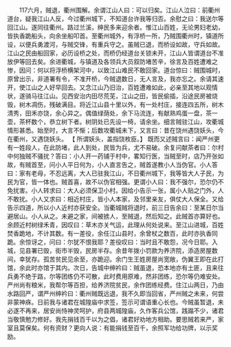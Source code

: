 <!-- { "loadSidebar": true } -->
　　117六月，贼退，衢州围解。余谓江山人曰：可以归矣。江山人泣曰：前衢州道台，疑我江山人反，今过衢州城下，不知道台许我等归否。余慰之曰：我送尔等回江山。遂同往衢州。路过兰溪，绅民多来迎余者。惟江山百姓，无论男妇老幼，皆执香跪船头，向余坐船叩首。至衢州城外，有浮桥一所，乃贼围衢州时，镇道所设，以便兵勇渡河，与贼交锋，有重兵守之。虽贼已退，而桥设如故，守兵如故。江山之民由船回家，必历设桥之处，而桥仍经道台关锁未开，江山人皆谓道台不准放伊等回去矣。余进衢城，与镇道及各领兵大员叙防堵苦辛，徐言及百姓遭难之惨，因问：何以将浮桥横架河中，以致江山难民不敢回家。道台惊曰：贼围城时，原曾出示，非道署有令，不准开桥，今贼退数日，无人言及，我亦忘之。余请其速开，使江山之人好早回去。又念江山乃旧治，百姓遭难如此，必亲至其地以观情状，遂骑马往江山。见西安治内田尽荒芜，江山之田，皆民偷插，沿途民房被烧毁，树木凋伤，残破满目。将近江山县十里以外，有一处村庄，接连四五所，树木清秀，田禾亦饶，余心异之。偶值绿荫处，余下马流连，有献熟鸡蛋一盘，茶一壶，茶杯数个，恭立树下者。树阴处已先设一椅，请余坐。细言贼驻江山，攻衢城情形甚悉。始至时，大言不惭；后数攻衢城未下，又言曰：昔在饶州遇饶妖头，今在衢州，又遇饶妖头。 【 所谓妖头，盖指饶枚臣。】 既而又述贼言曰：闻严州更有一姓段人，在此防堵，此人到处，民皆为兵，尤不易破。余复问献茶者曰：尔村中何独贼不骚扰？答曰：小人开一药铺于村中，畧知行医，当贼至时，店乃开张如故，有贼首至，问小人平日何为，小人直言告之，贼首遂教小人当伪官。小人答曰：家有老母，不忍远离，大人已驻我江山，不日衢州城下，我等皆大人子民，为民为官，皆一体也。贼首喜，故不以伪官相强。更谓小人曰：我不强尔，恐尔仍不免扰害。小人转求曰：大人必须保卫小村。因给小告示一张，属小人贴之门外，人不敢扰。小人又求曰：相近村庄，皆小人本家，及邻里亲友，俱仗大人保全。又给告示四道，所以小人近村亦获安全。当衢城贼将退时，前三日告余曰：至某日尔当避居山。小人从之。未避之家，间被掳人，至贼退，然后知之。此贼首亦算好也。余顾近村树绿禾青，因叹曰：草木亦关气运，此理从何处说来。至江山进城，百姓焚香跪地，不计其数。有一差役，余任江山县时，余曾杖之数百，此时亦执香同跪。余惊讶之，问曰：尔犹不恨我耶？差役叹曰：当时且不敢怨，况今日耶。入城，见县署已毁，街市半毁，民房半存。余昔年拨小罚款为养济院，添造房屋数间，幸犹存。孤苦贫民见余至，亦跪迎。余门生王姓房屋尚宽敞，伪翼王即在此打馆，余此时亦馆于其内。次日，告城中绅衿曰：贼虽退，恐本地亦有土匪，且来往兵勇不绝于路，尔等团练仍不可散，此时费用原难，然非团练，恐尔等仍难安处。严州尚有粮米，我帮尔等百担，给养济院贫民，余作团练经费。住江山两日，乃由水路回严，谓严州绅衿曰：衢州贼既远退，我不久即当回省，严州贼之未来，何尝非蒙神庥。日前我与诸君在城隍庙中求签，签示可谓语重心长也。今贼虽暂退，未必遂不再来，居安尚恃神灵呵护，府县两城隍庙，久作客兵公馆，践蹋不少，诸君当敬慎勉力修好。我先捐钱百千以为之倡，诸君好劝地方相助。要思贼若来严，家室且莫保矣。何有资财？更向人说：有能捐钱至百千，余照军功给功牌，以示奖励。 
